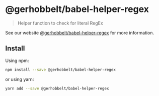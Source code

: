 # @gerhobbelt/babel-helper-regex

> Helper function to check for literal RegEx

See our website [@gerhobbelt/babel-helper-regex](https://new.babeljs.io/docs/en/next/babel-helper-regex.html) for more information.

## Install

Using npm:

```sh
npm install --save @gerhobbelt/babel-helper-regex
```

or using yarn:

```sh
yarn add --save @gerhobbelt/babel-helper-regex
```
